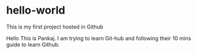 # hello-world
This is my first project hosted in Github

Hello This is Pankaj. I am trying to learn Git-hub and following their 10 mins guide to learn Github.
